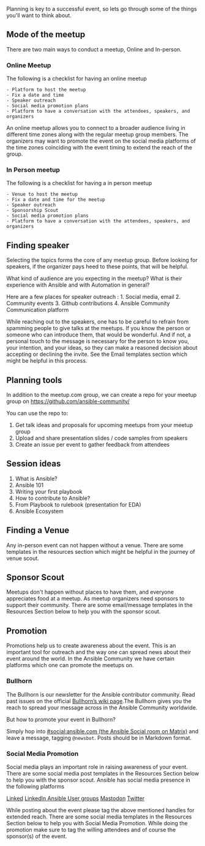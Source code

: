 Planning is key to a successful event, so lets go through some of the things you'll want to think about.

## Mode of the meetup

There are two main ways to conduct a meetup, Online and In-person.

### Online Meetup

The following is a checklist for having an online meetup

    - Platform to host the meetup
    - Fix a date and time
    - Speaker outreach
    - Social media promotion plans
    - Platform to have a conversation with the attendees, speakers, and organizers

An online meetup allows you to connect to a broader audience living in different time zones along with the regular meetup group members.  The organizers may want to promote the event on the social media platforms of the time zones coinciding with the event timing to extend the reach of the group.

### In Person meetup

The following is a checklist for having a in person meetup

    - Venue to host the meetup
    - Fix a date and time for the meetup
    - Speaker outreach
    - Sponsorship Scout
    - Social media promotion plans
    - Platform to have a conversation with the attendees, speakers, and organizers


## Finding speaker

Selecting the topics forms the core of any meetup group. Before looking for speakers, if the organizer pays heed to these points, that will be helpful.

What kind of audience are you expecting in the meetup? What is their experience with Ansible and with Automation in general?

Here are a few places for speaker outreach :
      1. Social media, email
      2. Community events
      3. Github contributions
      4. Ansible Community Communication platform

While reaching out to the speakers, one has to be careful to refrain from spamming people to give talks at the meetups. If you know the person or someone who can introduce them, that would be wonderful. And if not, a personal touch to the message is necessary for the person to know you, your intention, and your ideas, so they can make a reasoned decision about accepting or declining the invite. See the Email templates section which might be helpful in this process.

## Planning tools

In addition to the meetup.com group, we can create a repo for your meetup group on https://github.com/ansible-community/

You can use the repo to:

1. Get talk ideas and proposals for upcoming meetups from your meetup group
2. Upload and share presentation slides / code samples from speakers
3. Create an issue per event to gather feedback from attendees


## Session ideas

1. What is Ansible?
2. Ansible 101
3. Writing your first playbook
4. How to contribute to Ansible?
5. From Playbook to rulebook (presentation for EDA)
6. Ansible Ecosystem


## Finding a Venue

Any in-person event can not happen without a venue. There are some templates in the resources  section which might be helpful in the journey of venue scout.

## Sponsor Scout

Meetups don't happen without places to have them, and everyone appreciates food at a meetup. As meetup organizers need sponsors to support their community. There are some email/message templates in the Resources Section below to help you with the sponsor scout.

## Promotion

Promotions help us to create awareness about the event. This is an important tool for outreach and the way one can spread news about their event around the world. In the Ansible Community we have certain platforms which one can promote the meetups on.

### Bullhorn

The Bullhorn is our newsletter for the Ansible contributor community. Read past issues on the official [Bullhorn’s wiki page](https://github.com/ansible/community/wiki/News#the-bullhorn).The Bullhorn gives you the reach to spread your message across in the Ansible Community worldwide.

But how to promote your event in Bullhorn?

Simply hop into [#social:ansible.com (the Ansible Social room on Matrix)](https://matrix.to/#/#social:ansible.com) and leave a message, tagging `@newsbot`. Posts should be in Markdown format.


### Social Media Promotion

Social media plays an important role in raising awareness of your event. There are some social media post templates in the Resources Section below to help you with the sponsor scout. Ansible has social media presence in the following platforms

[Linked](https://www.linkedin.com/company/ansible/)
[LinkedIn Ansible User groups](https://www.linkedin.com/groups/4648083/)
[Mastodon](https://fosstodon.org/@ansible)
[Twitter](https://twitter.com/ansible)


While posting about the event please tag the above mentioned handles for extended reach. There are some social media templates in the Resources Section below to help you with Social Media Promotion. While doing the promotion make sure to tag the willing attendees and of course the sponsor(s) of the event.
